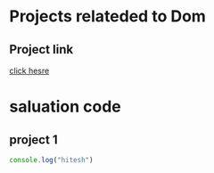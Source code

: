 # Projects relateded to Dom

## Project link 
[click hesre]()

# saluation code 

## project 1 
```javascript
console.log("hitesh")


```
